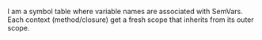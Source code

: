 I am a symbol table where variable names are associated with SemVars.  Each context (method/closure) get a fresh scope that inherits from its outer scope.